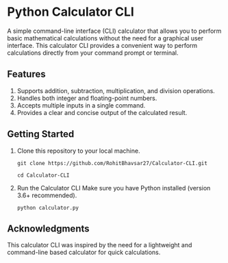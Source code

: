 # Python Calculator CLI
A simple command-line interface (CLI) calculator that allows you to perform basic mathematical calculations without the need for a graphical user interface. This calculator CLI provides a convenient way to perform calculations directly from your command prompt or terminal.

## Features
1. Supports addition, subtraction, multiplication, and division operations.
2. Handles both integer and floating-point numbers.
3. Accepts multiple inputs in a single command.
4. Provides a clear and concise output of the calculated result.

## Getting Started
1. Clone this repository to your local machine.
   
   ```git clone https://github.com/RohitBhavsar27/Calculator-CLI.git```

   ```cd Calculator-CLI```

2. Run the Calculator CLI
Make sure you have Python installed (version 3.6+ recommended).

   ```python calculator.py```

## Acknowledgments
This calculator CLI was inspired by the need for a lightweight and command-line based calculator for quick calculations.


